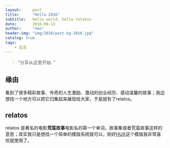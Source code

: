 ```yaml
---
layout:     post
title:      "Hello 2016"
subtitle:   hello world, hello relatos
date:       2016-09-13
author:     "neo"
header-img: "img/2016/post-bg-2016.jpg"
catalog: true
tags:
    - 生活
---
```


> “分享从这里开始. ”


## 缘由

看到了很多精彩故事、传奇的人生激励、激动的创业经历、感动温馨的故事；我边想找一个地方可以把它归集起来展现给大家，于是就有了relatos。




## relatos 

relatos 是著名的电影<strong>荒蛮故事</strong>电影名的第一个单词，故事集或者荒蛮故事这样的意思；其实我只是想找一个简单的模版系统就可以，刚好[HUX](http://huangxuan.me/)这个模版我非常喜欢就使用了。


